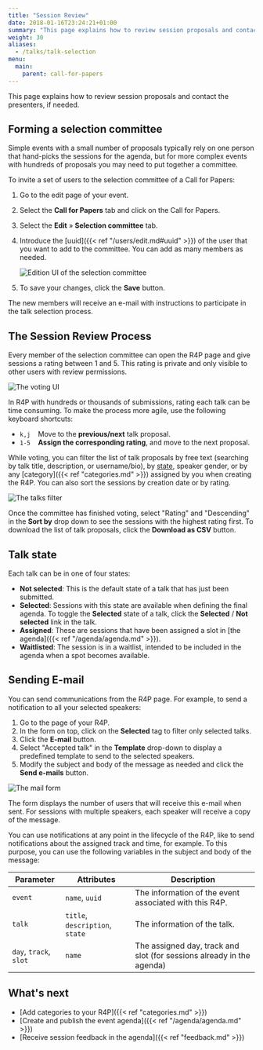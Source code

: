 ```yaml
---
title: "Session Review"
date: 2018-01-16T23:24:21+01:00
summary: "This page explains how to review session proposals and contact the presenters, if needed."
weight: 30
aliases:
  - /talks/talk-selection
menu:
  main:
    parent: call-for-papers
---
```


This page explains how to review session proposals and contact the presenters, if needed.

## Forming a selection committee

Simple events with a small number of proposals typically rely on one person that hand-picks the sessions for the agenda, but for more complex events with hundreds of proposals you may need to put together a committee.

To invite a set of users to the selection committee of a Call for Papers:

1. Go to the edit page of your event.
2. Select the **Call for Papers** tab and click on the Call for Papers.
3. Select the **Edit** &raquo; **Selection committee** tab.
4. Introduce the [uuid]({{< ref "/users/edit.md#uuid" >}}) of the user that you want to add to the committee. You can add as many members as needed.

   ![Edition UI of the selection committee](/img/screenshots/talks/selection-committee.jpg)

5) To save your changes, click the **Save** button.

The new members will receive an e-mail with instructions to participate in the talk selection process.

## The Session Review Process

Every member of the selection committee can open the R4P page and give sessions a rating between 1 and 5. This rating is private and only visible to other users with review permissions.

![The voting UI](/img/screenshots/talks/talks-vote.jpg)

<aside class="note">
<p>
In R4P with hundreds or thousands of submissions, rating each talk can be time consuming. To make the process more agile, use the following keyboard shortcuts:
</p>
<ul>
<li><code>k,j</code>&nbsp; &nbsp; Move to the <b>previous/next</b> talk proposal.
</li>
<li><code>1-5</code>&nbsp; &nbsp; <b>Assign the corresponding rating</b>, and move to the next proposal.
</li>
</dl> 
</aside>

While voting, you can filter the list of talk proposals by free text (searching by talk title, description, or username/bio), by [state](#talk-state), speaker gender, or by any [category]({{< ref "categories.md" >}}) assigned by you when creating the R4P. You can also sort the sessions by creation date or by rating.

![The talks filter](/img/screenshots/talks/talks-filter.jpg)

Once the committee has finished voting, select "Rating" and "Descending" in the **Sort by** drop down to see the sessions with the highest rating first. To download the list of talk proposals, click the **Download as CSV** button.

## Talk state

Each talk can be in one of four states:

- **Not selected**: This is the default state of a talk that has just been submitted.
- **Selected**: Sessions with this state are available when defining the final agenda. To toggle the **Selected** state of a talk, click the **Selected** / **Not selected** link in the talk.
- **Assigned**: These are sessions that have been assigned a slot in [the agenda]({{< ref "/agenda/agenda.md" >}}).
- **Waitlisted**: The session is in a waitlist, intended to be included in the agenda when a spot becomes available.

## Sending E-mail

You can send communications from the R4P page. For example, to send a notification to all your selected speakers:

1. Go to the page of your R4P.
2. In the form on top, click on the **Selected** tag to filter only selected talks.
3. Click the **E-mail** button.
4. Select "Accepted talk" in the **Template** drop-down to display a predefined template to send to the selected speakers.
5. Modify the subject and body of the message as needed and click the **Send e-mails** button.

![The mail form](/img/screenshots/talks/mail.jpg)

The form displays the number of users that will receive this e-mail when sent. For sessions with multiple speakers, each speaker will receive a copy of the message.

You can use notifications at any point in the lifecycle of the R4P, like to send notifications about the assigned track and time, for example. To this purpose, you can use the following variables in the subject and body of the message:

| Parameter              | Attributes                      | Description                                                           |
| ---------------------- | ------------------------------- | --------------------------------------------------------------------- |
| `event`                | `name`, `uuid`                  | The information of the event associated with this R4P.                |
| `talk`                 | `title`, `description`, `state` | The information of the talk.                                          |
| `day`, `track`, `slot` | `name`                          | The assigned day, track and slot (for sessions already in the agenda) |

## What's next

- [Add categories to your R4P]({{< ref "categories.md" >}})
- [Create and publish the event agenda]({{< ref "/agenda/agenda.md" >}})
- [Receive session feedback in the agenda]({{< ref "feedback.md" >}})
